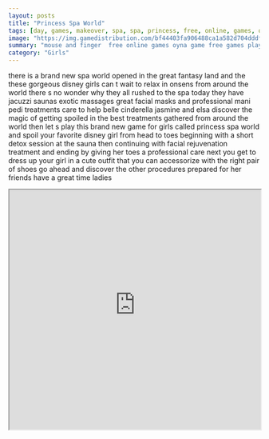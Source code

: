 ```yaml
---
layout: posts
title: "Princess Spa World"
tags: [day, games, makeover, spa, spa, princess, free, online, games, oyna, game, free, games, play, play, games]
image: "https://img.gamedistribution.com/bf44403fa906488ca1a582d704dddf19.jpg"
summary: "mouse and finger  free online games oyna game free games play play games"
category: "Girls"
---
```


there is a brand new spa world opened in the great fantasy land and the these gorgeous disney girls can t wait to relax in onsens from around the world there s no wonder why they all rushed to the spa today they have jacuzzi saunas exotic massages great facial masks and professional mani pedi treatments care to help belle cinderella jasmine and elsa discover the magic of getting spoiled in the best treatments gathered from around the world then let s play this brand new game for girls called princess spa world and spoil your favorite disney girl from head to toes beginning with a short detox session at the sauna then continuing with facial rejuvenation treatment and ending by giving her toes a professional care next you get to dress up your girl in a cute outfit that you can accessorize with the right pair of shoes go ahead and discover the other procedures prepared for her friends have a great time ladies

<iframe width="100%" height="480px;" src="https://html5.gamedistribution.com/bf44403fa906488ca1a582d704dddf19/"></iframe>